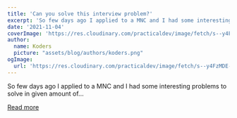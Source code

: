 ```yaml
---
title: 'Can you solve this interview problem?'
excerpt: 'So few days ago I applied to a MNC and I had some interesting problems to solve in given amount of...'
date: '2021-11-04'
coverImage: 'https://res.cloudinary.com/practicaldev/image/fetch/s--y4FzMDE---/c_imagga_scale,f_auto,fl_progressive,h_420,q_auto,w_1000/https://dev-to-uploads.s3.amazonaws.com/uploads/articles/um1dmbezy88la9quorkd.jpeg'
author:
  name: Koders
  picture: "assets/blog/authors/koders.png"
ogImage:
  url: 'https://res.cloudinary.com/practicaldev/image/fetch/s--y4FzMDE---/c_imagga_scale,f_auto,fl_progressive,h_420,q_auto,w_1000/https://dev-to-uploads.s3.amazonaws.com/uploads/articles/um1dmbezy88la9quorkd.jpeg'
---
```


So few days ago I applied to a MNC and I had some interesting problems to solve in given amount of...

[Read more](https://dev.to/0shuvo0/can-you-solve-this-interview-problem-4gaa)
